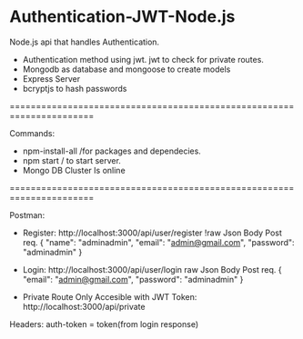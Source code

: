 # Authentication-JWT-Node.js

Node.js api that handles Authentication.

- Authentication method using jwt. jwt to check for private routes.
- Mongodb as database and mongoose to create models
- Express Server
- bcryptjs to hash passwords

======================================================================

Commands:
- npm-install-all /for packages and dependecies.
- npm start / to start server.
- Mongo DB Cluster Is online 

======================================================================

Postman:

- Register: http://localhost:3000/api/user/register
!raw Json Body Post req.
{
    "name": "adminadmin",
    "email": "admin@gmail.com",
    "password": "adminadmin"
}


- Login: 
http://localhost:3000/api/user/login
raw Json Body Post req.
{
    "email": "admin@gmail.com",
    "password": "adminadmin"
}


- Private Route Only Accesible with JWT Token:
http://localhost:3000/api/private

Headers:
auth-token = token(from login response)

